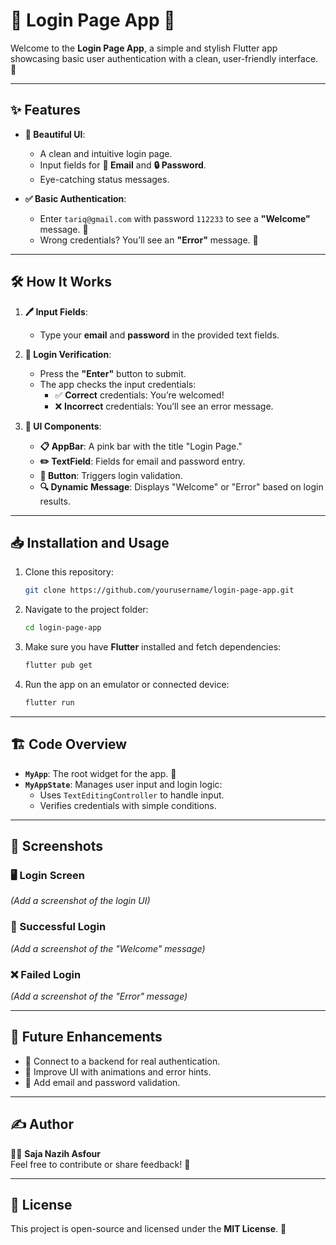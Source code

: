 # 🌟 Login Page App 🌟

Welcome to the **Login Page App**, a simple and stylish Flutter app showcasing basic user authentication with a clean, user-friendly interface. 🎉

---

## ✨ Features

- **🎨 Beautiful UI**:
  - A clean and intuitive login page.
  - Input fields for **📧 Email** and **🔒 Password**.
  - Eye-catching status messages.

- **✅ Basic Authentication**:
  - Enter `tariq@gmail.com` with password `112233` to see a **"Welcome"** message. 🎉
  - Wrong credentials? You’ll see an **"Error"** message. 🚫

---

## 🛠️ How It Works

1. **🖊️ Input Fields**:
   - Type your **email** and **password** in the provided text fields.

2. **🚀 Login Verification**:
   - Press the **"Enter"** button to submit.
   - The app checks the input credentials:
     - ✅ **Correct** credentials: You’re welcomed!
     - ❌ **Incorrect** credentials: You’ll see an error message.

3. **🌈 UI Components**:
   - **📋 AppBar**: A pink bar with the title "Login Page."
   - **✏️ TextField**: Fields for email and password entry.
   - **🔘 Button**: Triggers login validation.
   - **🔍 Dynamic Message**: Displays "Welcome" or "Error" based on login results.

---

## 📥 Installation and Usage

1. Clone this repository:  
   ```bash
   git clone https://github.com/yourusername/login-page-app.git
   ```

2. Navigate to the project folder:  
   ```bash
   cd login-page-app
   ```

3. Make sure you have **Flutter** installed and fetch dependencies:  
   ```bash
   flutter pub get
   ```

4. Run the app on an emulator or connected device:  
   ```bash
   flutter run
   ```

---

## 🏗️ Code Overview

- **`MyApp`**: The root widget for the app. 🌱
- **`MyAppState`**: Manages user input and login logic:
  - Uses `TextEditingController` to handle input.
  - Verifies credentials with simple conditions.

---

## 📸 Screenshots

### 🖥️ Login Screen  
_(Add a screenshot of the login UI)_

### 🎉 Successful Login  
_(Add a screenshot of the "Welcome" message)_

### ❌ Failed Login  
_(Add a screenshot of the "Error" message)_

---

## 🚀 Future Enhancements

- 🔗 Connect to a backend for real authentication.
- 🎨 Improve UI with animations and error hints.
- 🔐 Add email and password validation.

---

## ✍️ Author

👩‍💻 **Saja Nazih Asfour**  
Feel free to contribute or share feedback! 🌟  

---

## 📜 License

This project is open-source and licensed under the **MIT License**. 📝
